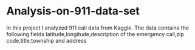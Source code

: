 # Analysis-on-911-data-set
In this project I analyzed 911 call data from Kaggle. The data contains the following fields latitude,longitude,description of the emergency call,zip code,title,township and address

